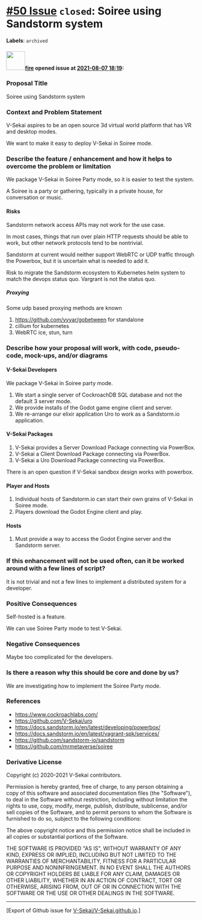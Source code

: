 # [\#50 Issue](https://github.com/V-Sekai/V-Sekai.github.io/issues/50) `closed`: Soiree using Sandstorm system
**Labels**: `archived`


#### <img src="https://avatars.githubusercontent.com/u/32321?u=c2e06a3d2b49a467aa907e54aa259516440267cc&v=4" width="50">[fire](https://github.com/fire) opened issue at [2021-08-07 18:19](https://github.com/V-Sekai/V-Sekai.github.io/issues/50):

### Proposal Title

Soiree using Sandstorm system

### Context and Problem Statement

V-Sekai aspires to be an open source 3d virtual world platform that has VR and desktop modes.

We want to make it easy to deploy V-Sekai in Soiree mode.

### Describe the feature / enhancement and how it helps to overcome the problem or limitation

We package V-Sekai in Soiree Party mode, so it is easier to test the system. 

A Soiree is a party or gathering, typically in a private house, for conversation or music.

#### Risks

Sandstorm network access APIs may not work for the use case.

In most cases, things that run over plain HTTP requests should be able to work, but other network protocols tend to be nontrivial.

Sandstorm at current would neither support WebRTC or UDP traffic through the Powerbox, but it is uncertain what is needed to add it.

Risk to migrate the Sandstorm ecosystem to Kubernetes helm system to match the devops status quo. Vargrant is not the status quo.

##### Proxying

Some udp based proxying methods are known

1. https://github.com/yyyar/gobetween for standalone 
2. cillium for kubernetes
3. WebRTC ice, stun, turn

### Describe how your proposal will work, with code, pseudo-code, mock-ups, and/or diagrams

#### V-Sekai Developers

We package V-Sekai in Soiree party mode.

1. We start a single server of CockroachDB SQL database and not the default 3 server mode.
2. We provide installs of the Godot game engine client and server.
3. We re-arrange our elixir application Uro to work as a Sandstorm.io application.

#### V-Sekai Packages

1. V-Sekai provides a Server Download Package connecting via PowerBox.
2. V-Sekai a Client Download Package connecting via PowerBox.
3. V-Sekai a Uro Download Package connecting via PowerBox.

There is an open question if V-Sekai sandbox design works with powerbox.

#### Player and Hosts

1. Individual hosts of Sandstorm.io can start their own grains of V-Sekai in Soiree mode.
1. Players download the Godot Engine client and play.

#### Hosts 

1. Must provide a way to access the Godot Engine server and the Sandstorm server.

### If this enhancement will not be used often, can it be worked around with a few lines of script?

It is not trivial and not a few lines to implement a distributed system for a developer.

### Positive Consequences

Self-hosted is a feature.

We can use Soiree Party mode to test V-Sekai.

### Negative Consequences

Maybe too complicated for the developers.

### Is there a reason why this should be core and done by us?

We are investigating how to implement the Soiree Party mode.

### References

* https://www.cockroachlabs.com/
* https://github.com/V-Sekai/uro
* https://docs.sandstorm.io/en/latest/developing/powerbox/
* https://docs.sandstorm.io/en/latest/vagrant-spk/services/
* https://github.com/sandstorm-io/sandstorm
* https://github.com/mrmetaverse/soiree

### Derivative License

Copyright (c) 2020-2021 V-Sekai contributors.

Permission is hereby granted, free of charge, to any person obtaining a copy
of this software and associated documentation files (the "Software"), to deal
in the Software without restriction, including without limitation the rights
to use, copy, modify, merge, publish, distribute, sublicense, and/or sell
copies of the Software, and to permit persons to whom the Software is
furnished to do so, subject to the following conditions:

The above copyright notice and this permission notice shall be included in all
copies or substantial portions of the Software.

THE SOFTWARE IS PROVIDED "AS IS", WITHOUT WARRANTY OF ANY KIND, EXPRESS OR
IMPLIED, INCLUDING BUT NOT LIMITED TO THE WARRANTIES OF MERCHANTABILITY,
FITNESS FOR A PARTICULAR PURPOSE AND NONINFRINGEMENT. IN NO EVENT SHALL THE
AUTHORS OR COPYRIGHT HOLDERS BE LIABLE FOR ANY CLAIM, DAMAGES OR OTHER
LIABILITY, WHETHER IN AN ACTION OF CONTRACT, TORT OR OTHERWISE, ARISING FROM,
OUT OF OR IN CONNECTION WITH THE SOFTWARE OR THE USE OR OTHER DEALINGS IN THE
SOFTWARE.





-------------------------------------------------------------------------------



[Export of Github issue for [V-Sekai/V-Sekai.github.io](https://github.com/V-Sekai/V-Sekai.github.io).]
